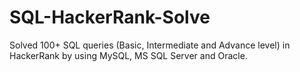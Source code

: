 # SQL-HackerRank-Solve
Solved 100+ SQL queries (Basic, Intermediate and Advance level) in HackerRank by using MySQL, MS SQL Server and Oracle.
